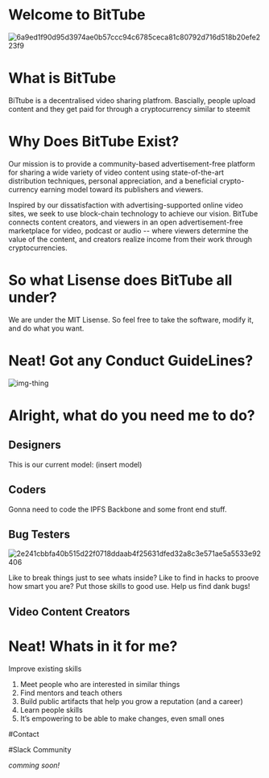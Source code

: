 # Welcome to BitTube 

![6a9ed1f90d95d3974ae0b57ccc94c6785ceca81c80792d716d518b20efe223f9](https://cloud.githubusercontent.com/assets/13579802/23485602/21c18196-feaa-11e6-9287-9eb189be4254.jpg)


# What is BitTube 

BiTtube is a decentralised video sharing platfrom. Bascially, people upload content and they get paid for through a cryptocurrency similar to steemit


# Why Does BitTube Exist? 

Our mission is to provide a community-based advertisement-free platform for sharing a wide variety of video content using state-of-the-art distribution techniques, personal appreciation, and a beneficial crypto-currency earning model toward its publishers and viewers.

Inspired by our dissatisfaction with advertising-supported online video sites, we seek to use block-chain technology to achieve our vision. BitTube connects content creators, and viewers in an open advertisement-free marketplace for video, podcast or audio -- where viewers determine the value of the content, and creators realize income from their work through cryptocurrencies. 

# So what Lisense does BitTube all under? 

We are under the MIT Lisense. So feel free to take the software, modify it, and do what you want. 

# Neat! Got any Conduct GuideLines?

![img-thing](https://cloud.githubusercontent.com/assets/13579802/23485457/72d900b4-fea9-11e6-81f2-984e82b34fd2.jpg)



# Alright, what do you need me to do?

## Designers 

This is our current model: (insert model) 


## Coders

Gonna need to code the IPFS Backbone and some front end stuff. 

## Bug Testers

![2e241cbbfa40b515d22f0718ddaab4f25631dfed32a8c3e571ae5a5533e92406](https://cloud.githubusercontent.com/assets/13579802/23485860/5fd6a528-feab-11e6-9499-559cd8f6cef9.jpg)

Like to break things just to see whats inside? Like to find in hacks to proove how smart you are? Put those skills to good use. Help us find dank bugs!


## Video Content Creators

# Neat! Whats in it for me?

Improve existing skills


1. Meet people who are interested in similar things
2. Find mentors and teach others
3. Build public artifacts that help you grow a reputation (and a career)
4. Learn people skills
5. It’s empowering to be able to make changes, even small ones

#Contact 

#Slack Community 

*comming soon!* 




